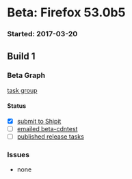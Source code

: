 # Beta: Firefox 53.0b5

### Started: 2017-03-20

## Build 1

### Beta Graph
[task group](https://tools.taskcluster.net/push-inspector/#/b4hVu9piR62ZU1Kq3DTIoA)


#### Status
- [x] [submit to Shipit](https://wiki.mozilla.org/Release:Release_Automation_on_Mercurial:Starting_a_Release#Submit_to_Ship_It)
- [ ] [emailed beta-cdntest](../how-tos/relpro.md#1-email-drivers-re-release-live-on-test-channel)
- [ ] [published release tasks](../how-tos/relpro.md#3-publish-release)

### Issues
- none


